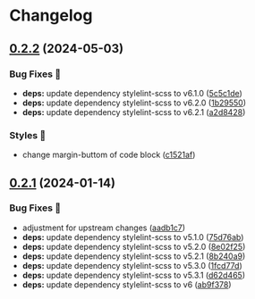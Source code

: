 # Changelog

## [0.2.2](https://github.com/hbstack/bootstrap/compare/v0.2.1...v0.2.2) (2024-05-03)


### Bug Fixes 🐞

* **deps:** update dependency stylelint-scss to v6.1.0 ([5c5c1de](https://github.com/hbstack/bootstrap/commit/5c5c1dee577cd0e28ec3c31b6a23dfc756f999c1))
* **deps:** update dependency stylelint-scss to v6.2.0 ([1b29550](https://github.com/hbstack/bootstrap/commit/1b29550a46ef08b21fa4526fee0aac98067026b6))
* **deps:** update dependency stylelint-scss to v6.2.1 ([a2d8428](https://github.com/hbstack/bootstrap/commit/a2d84283b3edebd162f3179712f7580b298fcfad))


### Styles 🎨

* change margin-buttom of code block ([c1521af](https://github.com/hbstack/bootstrap/commit/c1521afb327a35e9958ca9aa6f15927f59d43222))

## [0.2.1](https://github.com/hbstack/bootstrap/compare/v0.2.0...v0.2.1) (2024-01-14)


### Bug Fixes 🐞

* adjustment for upstream changes ([aadb1c7](https://github.com/hbstack/bootstrap/commit/aadb1c787003a24a03e5f95b89f6e81236c8b7f5))
* **deps:** update dependency stylelint-scss to v5.1.0 ([75d76ab](https://github.com/hbstack/bootstrap/commit/75d76abce26257332eb89616469ae0e89e3fb466))
* **deps:** update dependency stylelint-scss to v5.2.0 ([8e02f25](https://github.com/hbstack/bootstrap/commit/8e02f2579d0aee0db73be18e5683c5d35b6666e7))
* **deps:** update dependency stylelint-scss to v5.2.1 ([8b240a9](https://github.com/hbstack/bootstrap/commit/8b240a97f67c38c47f57489a27911a770ee79deb))
* **deps:** update dependency stylelint-scss to v5.3.0 ([1fcd77d](https://github.com/hbstack/bootstrap/commit/1fcd77db74d549eff2a3fb9ca9562f33b8ffb2c0))
* **deps:** update dependency stylelint-scss to v5.3.1 ([d62d465](https://github.com/hbstack/bootstrap/commit/d62d4659bbfcc513dfe6cfc0dc04f3c8217b8ace))
* **deps:** update dependency stylelint-scss to v6 ([ab9f378](https://github.com/hbstack/bootstrap/commit/ab9f378e1854227af2b7dcf2a4e9fd53a6c9b59a))
